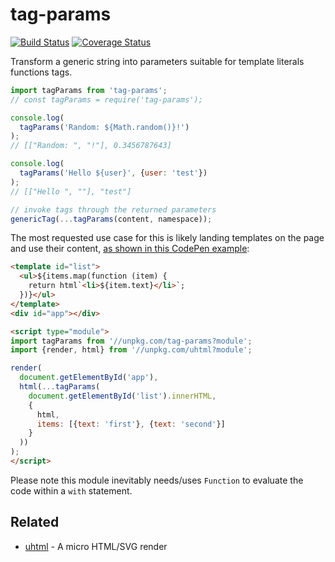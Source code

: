 # tag-params

[![Build Status](https://travis-ci.com/WebReflection/tag-params.svg?branch=master)](https://travis-ci.com/WebReflection/tag-params) [![Coverage Status](https://coveralls.io/repos/github/WebReflection/tag-params/badge.svg?branch=master)](https://coveralls.io/github/WebReflection/tag-params?branch=master)

Transform a generic string into parameters suitable for template literals functions tags.

```js
import tagParams from 'tag-params';
// const tagParams = require('tag-params');

console.log(
  tagParams('Random: ${Math.random()}!')
);
// [["Random: ", "!"], 0.3456787643]

console.log(
  tagParams('Hello ${user}', {user: 'test'})
);
// [["Hello ", ""], "test"]

// invoke tags through the returned parameters
genericTag(...tagParams(content, namespace));
```

The most requested use case for this is likely landing templates on the page and use their content, [as shown in this CodePen example](https://codepen.io/WebReflection/pen/OJMRZow?editors=0010):

```html
<template id="list">
  <ul>${items.map(function (item) {
    return html`<li>${item.text}</li>`;
  })}</ul>
</template>
<div id="app"></div>

<script type="module">
import tagParams from '//unpkg.com/tag-params?module';
import {render, html} from '//unpkg.com/uhtml?module';

render(
  document.getElementById('app'),
  html(...tagParams(
    document.getElementById('list').innerHTML,
    {
      html,
      items: [{text: 'first'}, {text: 'second'}]
    }
  ))
);
</script>
```

Please note this module inevitably needs/uses `Function` to evaluate the code within a `with` statement.

## Related
- [uhtml](https://github.com/WebReflection/uhtml) - A micro HTML/SVG render 
